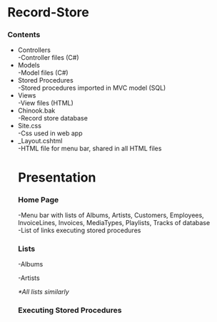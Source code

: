 # Record-Store
<h3>Contents</h3>
<ul><li>Controllers</li>
  -Controller files (C#)
  <li>Models</li>
  -Model files (C#)
  <li>Stored Procedures</li>
  -Stored procedures imported in MVC model (SQL)
  <li>Views</li>
  -View files (HTML)
  <li>Chinook.bak</li>
  -Record store database
  <li>Site.css</li>
  -Css used in web app
  <li>_Layout.cshtml</li>
  -HTML file for menu bar, shared in all HTML files
  </hr>
  
  <h1>Presentation</h1>
  <h3>Home Page</h3>
  <p>-Menu bar with lists of Albums, Artists, Customers, Employees, InvoiceLines, Invoices, MediaTypes, Playlists, Tracks of database</br>
     -List of links executing stored procedures</p>
     
  <h3>Lists</h3>
  <p>-Albums</p>
  
  <p>-Artists</p>
  
  <i>*All lists similarly</i>
  
  <h3>Executing Stored Procedures</h3>
  
 
